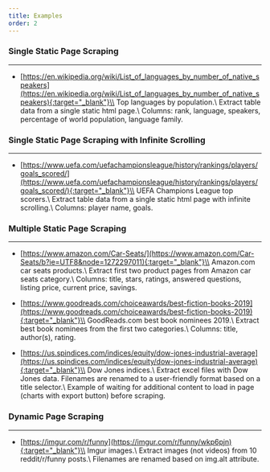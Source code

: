 ```yaml
---
title: Examples
order: 2
---
```

### Single Static Page Scraping
<hr/>

- [https://en.wikipedia.org/wiki/List_of_languages_by_number_of_native_speakers](https://en.wikipedia.org/wiki/List_of_languages_by_number_of_native_speakers){:target="_blank"}\\
Top languages by population.\\
Extract table data from a single static html page.\\
Columns: rank, language, speakers, percentage of world population, language family.


### Single Static Page Scraping with Infinite Scrolling
<hr/>

- [https://www.uefa.com/uefachampionsleague/history/rankings/players/goals_scored/](https://www.uefa.com/uefachampionsleague/history/rankings/players/goals_scored/){:target="_blank"}\\
UEFA Champions League top scorers.\\
Extract table data from a single static html page with infinite scrolling.\\
Columns: player name, goals.


### Multiple Static Page Scraping
<hr/>

- [https://www.amazon.com/Car-Seats/](https://www.amazon.com/Car-Seats/b?ie=UTF8&node=1272297011){:target="_blank"}\\
Amazon.com car seats products.\\
Extract first two product pages from Amazon car seats category.\\
Columns: title, stars, ratings, answered questions, listing price, current price, savings.

- [https://www.goodreads.com/choiceawards/best-fiction-books-2019](https://www.goodreads.com/choiceawards/best-fiction-books-2019){:target="_blank"}\\
GoodReads.com best book nominees 2019.\\
Extract best book nominees from the first two categories.\\
Columns: title, author(s), rating.

- [https://us.spindices.com/indices/equity/dow-jones-industrial-average](https://us.spindices.com/indices/equity/dow-jones-industrial-average){:target="_blank"}\\
Dow Jones indices.\\
Extract excel files with Dow Jones data. Filenames are renamed to a user-friendly format based on a title selector.\\
Example of waiting for additional content to load in page (charts with export button) before scraping.


### Dynamic Page Scraping
<hr/>

- [https://imgur.com/r/funny](https://imgur.com/r/funny/wkp6pjn){:target="_blank"}\\
Imgur images.\\
Extract images (not videos) from 10 reddit/r/funny posts.\\
Filenames are renamed based on img.alt attribute.

